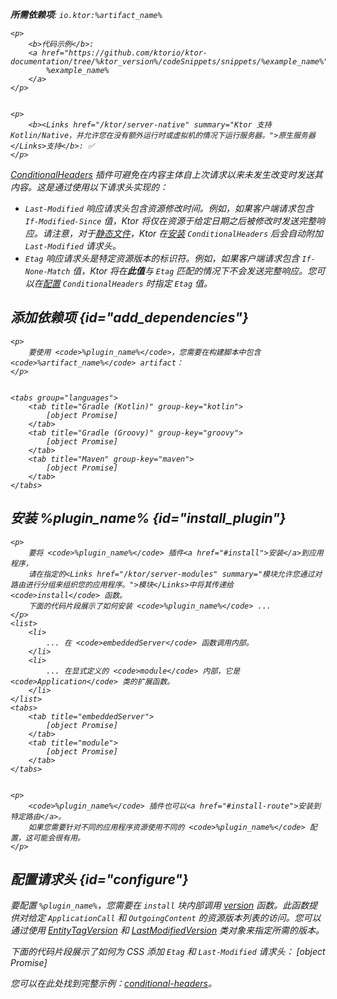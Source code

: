 [//]: # (title: 条件请求头)

<primary-label ref="server-plugin"/>

<var name="artifact_name" value="ktor-server-conditional-headers"/>
<var name="package_name" value="io.ktor.server.plugins.conditionalheaders"/>
<var name="plugin_name" value="ConditionalHeaders"/>

<tldr>
<p>
<b>所需依赖项</b>: <code>io.ktor:%artifact_name%</code>
</p>
<var name="example_name" value="conditional-headers"/>

    <p>
        <b>代码示例</b>:
        <a href="https://github.com/ktorio/ktor-documentation/tree/%ktor_version%/codeSnippets/snippets/%example_name%">
            %example_name%
        </a>
    </p>
    

    <p>
        <b><Links href="/ktor/server-native" summary="Ktor 支持 Kotlin/Native，并允许您在没有额外运行时或虚拟机的情况下运行服务器。">原生服务器</Links>支持</b>: ✅
    </p>
    
</tldr>

[ConditionalHeaders](https://api.ktor.io/ktor-server/ktor-server-plugins/ktor-server-conditional-headers/io.ktor.server.plugins.conditionalheaders/-conditional-headers.html) 插件可避免在内容主体自上次请求以来未发生改变时发送其内容。这是通过使用以下请求头实现的：
*   `Last-Modified` 响应请求头包含资源修改时间。例如，如果客户端请求包含 `If-Modified-Since` 值，Ktor 将仅在资源于给定日期之后被修改时发送完整响应。请注意，对于[静态文件](server-static-content.md)，Ktor 在[安装](#install_plugin) `ConditionalHeaders` 后会自动附加 `Last-Modified` 请求头。
*   `Etag` 响应请求头是特定资源版本的标识符。例如，如果客户端请求包含 `If-None-Match` 值，Ktor 将在**此值**与 `Etag` 匹配的情况下不会发送完整响应。您可以在[配置](#configure) `ConditionalHeaders` 时指定 `Etag` 值。

## 添加依赖项 {id="add_dependencies"}

    <p>
        要使用 <code>%plugin_name%</code>，您需要在构建脚本中包含 <code>%artifact_name%</code> artifact：
    </p>
    

    <tabs group="languages">
        <tab title="Gradle (Kotlin)" group-key="kotlin">
            [object Promise]
        </tab>
        <tab title="Gradle (Groovy)" group-key="groovy">
            [object Promise]
        </tab>
        <tab title="Maven" group-key="maven">
            [object Promise]
        </tab>
    </tabs>
    

## 安装 %plugin_name% {id="install_plugin"}

    <p>
        要将 <code>%plugin_name%</code> 插件<a href="#install">安装</a>到应用程序，
        请在指定的<Links href="/ktor/server-modules" summary="模块允许您通过对路由进行分组来组织您的应用程序。">模块</Links>中将其传递给 <code>install</code> 函数。
        下面的代码片段展示了如何安装 <code>%plugin_name%</code> ...
    </p>
    <list>
        <li>
            ... 在 <code>embeddedServer</code> 函数调用内部。
        </li>
        <li>
            ... 在显式定义的 <code>module</code> 内部，它是 <code>Application</code> 类的扩展函数。
        </li>
    </list>
    <tabs>
        <tab title="embeddedServer">
            [object Promise]
        </tab>
        <tab title="module">
            [object Promise]
        </tab>
    </tabs>
    

    <p>
        <code>%plugin_name%</code> 插件也可以<a href="#install-route">安装到特定路由</a>。
        如果您需要针对不同的应用程序资源使用不同的 <code>%plugin_name%</code> 配置，这可能会很有用。
    </p>
    

## 配置请求头 {id="configure"}

要配置 `%plugin_name%`，您需要在 `install` 块内部调用 [version](https://api.ktor.io/ktor-server/ktor-server-plugins/ktor-server-conditional-headers/io.ktor.server.plugins.conditionalheaders/-conditional-headers-config/version.html) 函数。此函数提供对给定 `ApplicationCall` 和 `OutgoingContent` 的资源版本列表的访问。您可以通过使用 [EntityTagVersion](https://api.ktor.io/ktor-http/io.ktor.http.content/-entity-tag-version/index.html) 和 [LastModifiedVersion](https://api.ktor.io/ktor-http/io.ktor.http.content/-last-modified-version/index.html) 类对象来指定所需的版本。

下面的代码片段展示了如何为 CSS 添加 `Etag` 和 `Last-Modified` 请求头：
[object Promise]

您可以在此处找到完整示例：[conditional-headers](https://github.com/ktorio/ktor-documentation/tree/%ktor_version%/codeSnippets/snippets/conditional-headers)。